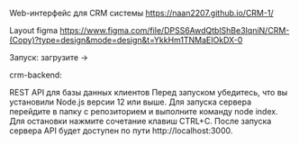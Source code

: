 

Web-интерфейс для CRM системы
https://naan2207.github.io/CRM-1/

Layout figma https://www.figma.com/file/DPSS6AwdQtblShBe3IqniN/CRM-(Copy)?type=design&mode=design&t=YkkHm1TNMaEIOkDX-0

Запуск: загрузите -> 

crm-backend: 

REST API для базы данных клиентов
Перед запуском убедитесь, что вы установили Node.js версии 12 или выше.
Для запуска сервера перейдите в папку с репозиторием и выполните команду node index. Для остановки нажмите сочетание клавиш CTRL+C.
После запуска сервера API будет доступен по пути http://localhost:3000.
